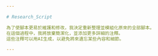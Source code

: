 ```yaml
---

# Research_Script

為了使腳本更易於維護和修改，我決定重新整理並模組化原來的全部腳本。
在這個過程中，我將放棄簡潔化，並添加更多詳細的注釋。
這些注釋可以用AI生成，以避免將來遺忘某些內容和細節。

---
```

